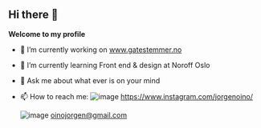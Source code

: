 ## Hi there 👋

 

**Welcome to my profile**

- 🔭 I’m currently working on  www.gatestemmer.no
- 🌱 I’m currently learning Front end & design at Noroff Oslo
 
- 💬 Ask me about what ever is on your mind
- 📫 How to reach me:
  ![image](https://github.com/joroinnoroff/joroinnoroff/assets/112621392/43493bff-677f-4930-ac45-e7709d9358b0)
  https://www.instagram.com/jorgenoino/

  
  ![image](https://github.com/joroinnoroff/joroinnoroff/assets/112621392/a9ade0e1-bcbb-46f5-9a6a-7011d82b6d42)
  oinojorgen@gmail.com
 
 
